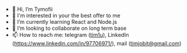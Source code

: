- 👋 Hi, I’m Tymofii
- 👀 I'm interested in your the best offer to me
- 🌱 I’m currently learning React and Node.js
- 💞️ I’m looking to collaborate on long term base
- 📫 How to reach me: telegram ([tim1u](https://t.me/tim1u)), LinkedIn (https://www.linkedin.com/in/97706971/), mail (timjobit@gmail.com)
